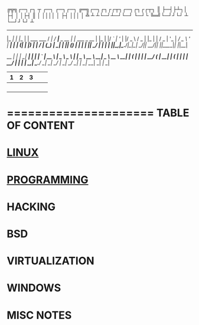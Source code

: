 ╔╦╗┌─┐┌┐ ┬  ┌─┐  ┌─┐┌─┐  ╔═╗┌─┐┌┐┌┌┬┐┌─┐┌┐┌┌┬┐
 ║ ├─┤├┴┐│  ├┤   │ │├┤   ║  │ ││││ │ ├┤ │││ │
 ╩ ┴ ┴└─┘┴─┘└─┘  └─┘└    ╚═╝└─┘┘└┘ ┴ └─┘┘└┘ ┴

  _____     _     _               __    ____            _             _
 |_   _|_ _| |__ | | ___    ___  / _|  / ___|___  _ __ | |_ ___ _ __ | |_
   | |/ _` | '_ \| |/ _ \  / _ \| |_  | |   / _ \| '_ \| __/ _ \ '_ \| __|
   | | (_| | |_) | |  __/ | (_) |  _| | |__| (_) | | | | ||  __/ | | | |_
   |_|\__,_|_.__/|_|\___|  \___/|_|    \____\___/|_| |_|\__\___|_| |_|\__|



 __ __|       |      |                    _|       ___|                |                 |
    |   _` |  __ \   |   _ \       _ \   |        |       _ \   __ \   __|   _ \  __ \   __|
    |  (   |  |   |  |   __/      (   |  __|      |      (   |  |   |  |     __/  |   |  |
   _| \__,_| _.__/  _| \___|     \___/  _|       \____| \___/  _|  _| \__| \___| _|  _| \__|



| 1 | 2 | 3 |   |   |
|---|---|---|---|---|
|   |   |   |   |   |
|   |   |   |   |   |
|   |   |   |   |   |
|   |   |   |   |   |


=====================
  TABLE OF CONTENT
=====================

# [LINUX](LINUX)

# [PROGRAMMING](PROGRAMMING)

# HACKING

# BSD

# VIRTUALIZATION

# WINDOWS

# MISC NOTES

